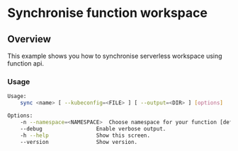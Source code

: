 # Synchronise function workspace

## Overview

This example shows you how to synchronise serverless workspace using function api.

### Usage

```bash
Usage:
	sync <name> [ --kubeconfig=<FILE> ] [ --output=<DIR> ] [options]

Options:
	-n --namespace=<NAMESPACE>  Choose namespace for your function [default: default].
	--debug                 Enable verbose output.
	-h --help               Show this screen.
	--version               Show version.
```